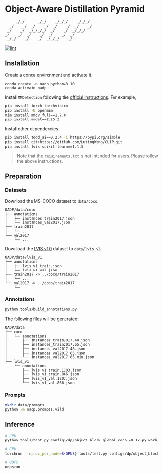 # Object-Aware Distillation Pyramid

```text
     _/_/      _/_/    _/_/_/    _/_/_/
  _/    _/  _/    _/  _/    _/  _/    _/
 _/    _/  _/_/_/_/  _/    _/  _/_/_/
_/    _/  _/    _/  _/    _/  _/
 _/_/    _/    _/  _/_/_/    _/
```

[![lint](https://github.com/LutingWang/OADP/actions/workflows/lint.yaml/badge.svg)](https://github.com/LutingWang/OADP/actions/workflows/lint.yaml)

## Installation

Create a conda environment and activate it.

```shell
conda create -n oadp python=3.10
conda activate oadp
```

Install `MMDetection` following the [official instructions](https://github.com/open-mmlab/mmdetection/blob/master/docs/en/get_started.md/#Installation).
For example,

```bash
pip install torch torchvision
pip install -U openmim
mim install mmcv_full==1.7.0
pip install mmdet==2.25.2
```

Install other dependencies.

```bash
pip install todd_ai==0.2.4 -i https://pypi.org/simple
pip install git+https://github.com/LutingWang/CLIP.git
pip install lvis scikit-learn==1.1.3
```

> Note that the `requirements.txt` is not intended for users. Please follow the above instructions.

## Preparation

### Datasets

Download the [MS-COCO](https://cocodataset.org/#download) dataset to `data/coco`.

```text
OADP/data/coco
├── annotations
│   ├── instances_train2017.json
│   └── instances_val2017.json
├── train2017
│   └── ...
└── val2017
    └── ...
```

Download the [LVIS v1.0](https://www.lvisdataset.org/dataset) dataset to `data/lvis_v1`.

```text
OADP/data/lvis_v1
├── annotations
│   ├── lvis_v1_train.json
│   └── lvis_v1_val.json
├── train2017 -> ../coco/train2017
│   └── ...
└── val2017 -> ../coco/train2017
    └── ...
```

### Annotations

```bash
python tools/build_annotations.py
```

The following files will be generated:

```text
OADP/data
├── coco
│   └── annotations
│       ├── instances_train2017.48.json
│       ├── instances_train2017.65.json
│       ├── instances_val2017.48.json
│       ├── instances_val2017.65.json
│       └── instances_val2017.65.min.json
└── lvis_v1
    └── annotations
        ├── lvis_v1_train.1203.json
        ├── lvis_v1_train.866.json
        ├── lvis_v1_val.1203.json
        └── lvis_v1_val.866.json
```

### Prompts

```bash
mkdir data/prompts
python -m oadp.prompts.vild
```

## Inference

```bash
# CPU
python tools/test.py configs/dp/object_block_global_coco_48_17.py work_dirs/object_block_global_coco_48_17/iter_32000.pth

# GPU
torchrun --nproc_per_node=${GPUS} tools/test.py configs/dp/object_block_global_coco_48_17.py work_dirs/object_block_global_coco_48_17/iter_32000.pth

# ODPS
odpsrun
```

